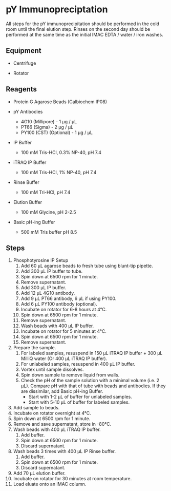 # pY Immunopreciptation

All steps for the pY immunoprecipitation should be performed in the cold room
until the final elution step. Rinses on the second day should be performed at
the same time as the initial IMAC EDTA / water / iron washes.

## Equipment

* Centrifuge

* Rotator

## Reagents

* Protein G Agarose Beads (Calbiochem IP08)

* pY Antibodies
    * 4G10 (Millipore) - 1 μg / μL
    * PT66 (Sigma) - 2 μg / μL
    * PY100 (CST) (Optional) - 1 μg / μL

* IP Buffer
    * 100 mM Tris-HCl, 0.3% NP-40, pH 7.4

* iTRAQ IP Buffer
    * 100 mM Tris-HCl, 1% NP-40, pH 7.4

* Rinse Buffer
    * 100 mM Tri-HCl, pH 7.4

* Elution Buffer
    * 100 mM Glycine, pH 2-2.5

* Basic pH-ing Buffer
    * 500 mM Tris buffer pH 8.5

## Steps

1. Phosphotyrosine IP Setup
    1. Add 60 μL agarose beads to fresh tube using blunt-tip pipette.
    2. Add 300 μL IP buffer to tube.
    3. Spin down at 6500 rpm for 1 minute.
    4. Remove supernatant.
    5. Add 300 μL IP buffer.
    6. Add 12 μL 4G10 antibody.
    7. Add 9 μL PT66 antibody, 6 μL if using PY100.
    8. Add 6 μL PY100 antibody (optional).
    9. Incubate on rotator for 6-8 hours at 4°C.
    10. Spin down at 6500 rpm for 1 minute.
    11. Remove supernatant.
    12. Wash beads with 400 μL IP buffer.
    13. Incubate on rotator for 5 minutes at 4°C.
    14. Spin down at 6500 rpm for 1 minute.
    15. Remove supernatant.
2. Prepare the sample.
    1. For labeled samples, resuspend in 150 μL iTRAQ IP buffer + 300 μL MilliQ
       water (Or 400 μL iTRAQ IP buffer).
    2. For unlabeled samples, resuspend in 400 μL IP buffer.
    3. Vortex until sample dissolves.
    4. Spin down sample to remove liquid from walls.
    5. Check the pH of the sample solution with a minimal volume (i.e. 2
       μL). Compare pH with that of tube with beads and antibodies. If they are
       dissimilar, add Basic pH-ing Buffer.
          * Start with 1-2 μL of buffer for unlabeled samples.
          * Start with 5-10 μL of buffer for labeled samples.
3. Add sample to beads.
4. Incubate on rotator overnight at 4°C.
5. Spin down at 6500 rpm for 1 minute.
6. Remove and save supernatant, store in -80°C.
7. Wash beads with 400 μL iTRAQ IP buffer.
    1. Add buffer.
    2. Spin down at 6500 rpm for 1 minute.
    3. Discard supernatant.
8. Wash beads 3 times with 400 μL IP Rinse buffer.
    1. Add buffer.
    2. Spin down at 6500 rpm for 1 minute.
    3. Discard supernatant.
9. Add 70 μL elution buffer.
10. Incubate on rotator for 30 minutes at room temperature.
11. Load eluate onto an IMAC column.
